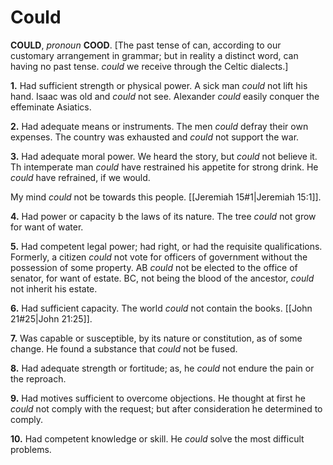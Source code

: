 # Could

**COULD**, _pronoun_ **COOD**. \[The past tense of can, according to our customary arrangement in grammar; but in reality a distinct word, can having no past tense. _could_ we receive through the Celtic dialects.\]

**1.** Had sufficient strength or physical power. A sick man _could_ not lift his hand. Isaac was old and _could_ not see. Alexander _could_ easily conquer the effeminate Asiatics.

**2.** Had adequate means or instruments. The men _could_ defray their own expenses. The country was exhausted and _could_ not support the war.

**3.** Had adequate moral power. We heard the story, but _could_ not believe it. Th intemperate man _could_ have restrained his appetite for strong drink. He _could_ have refrained, if we would.

My mind _could_ not be towards this people. [[Jeremiah 15#1|Jeremiah 15:1]].

**4.** Had power or capacity b the laws of its nature. The tree _could_ not grow for want of water.

**5.** Had competent legal power; had right, or had the requisite qualifications. Formerly, a citizen _could_ not vote for officers of government without the possession of some property. AB _could_ not be elected to the office of senator, for want of estate. BC, not being the blood of the ancestor, _could_ not inherit his estate.

**6.** Had sufficient capacity. The world _could_ not contain the books. [[John 21#25|John 21:25]].

**7.** Was capable or susceptible, by its nature or constitution, as of some change. He found a substance that _could_ not be fused.

**8.** Had adequate strength or fortitude; as, he _could_ not endure the pain or the reproach.

**9.** Had motives sufficient to overcome objections. He thought at first he _could_ not comply with the request; but after consideration he determined to comply.

**10.** Had competent knowledge or skill. He _could_ solve the most difficult problems.